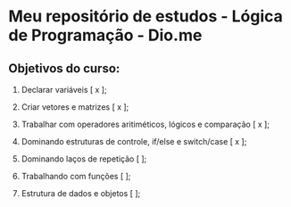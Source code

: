 # Meu repositório de estudos - Lógica de Programação - Dio.me

## Objetivos do curso:

1. Declarar variáveis [ x ];

2. Criar vetores e matrizes [ x ];

3. Trabalhar com operadores aritiméticos, lógicos e comparação [ x ];

4. Dominando estruturas de controle, if/else e switch/case [ x ];

5. Dominando laços de repetição [ ];

6. Trabalhando com funções [ ];

7. Estrutura de dados e objetos [ ];

